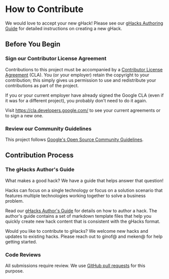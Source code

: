 # How to Contribute

We would love to accept your new gHack! Please see our [gHacks Authoring Guide](faq/howto-author-hack.md) for detailed instructions on creating a new gHack.

## Before You Begin

### Sign our Contributor License Agreement

Contributions to this project must be accompanied by a [Contributor License Agreement](https://cla.developers.google.com/about) (CLA).  You (or your employer) retain the copyright to your contribution; this simply gives us permission to use and redistribute your contributions as part of the project.

If you or your current employer have already signed the Google CLA (even if it was for a different project), you probably don't need to do it again.

Visit <https://cla.developers.google.com/> to see your current agreements or to sign a new one.

### Review our Community Guidelines

This project follows [Google's Open Source Community Guidelines](https://opensource.google/conduct/).

## Contribution Process

### The gHacks Author's Guide

What makes a good hack? We have a guide that helps answer that question!

Hacks can focus on a single technology or focus on a solution scenario that features multiple technologies working together to solve a business problem.

Read our [gHacks Author's Guide](faq/howto-author-hack.md) for details on how to author a hack. The author's guide contains a set of markdown template files that help you quickly create new hack content that is consistent with the gHacks format.

Would you like to contribute to gHacks?  We welcome new hacks and updates to existing hacks.  Please reach out to ginof@ and meken@ for help getting started.

### Code Reviews

All submissions require review. We use [GitHub pull requests](https://docs.github.com/articles/about-pull-requests) for this purpose.